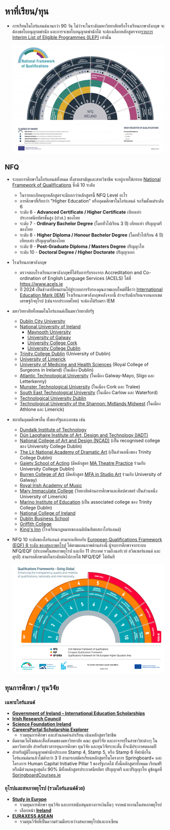 
# หาที่เรียน/ทุน

- การเรียนในไอร์แลนด์นานกว่า 90 วัน ไม่ว่าจะในระดับมหาวิทยาลัยหรือโรงเรียนภาษาอังกฤษ
  จะต้องขอใบอนุญาตพำนัก และการจะขอใบอนุญาตพำนักได้
  จะต้องเลือกหลักสูตรจาก[รายการ Interim List of Eligible Programmes (ILEP)](https://www.irishimmigration.ie/coming-to-study-in-ireland/what-are-my-study-options/a-third-level-course-or-a-language-course/)
  เท่านั้น

  [![National Framework of Qualifications](./img/nfq-2021.jpg "National Framework of Qualifications")](https://www.qqi.ie/what-we-do/the-qualifications-system/national-framework-of-qualifications)

## NFQ

- ระบบการศึกษาในไอร์แลนด์ทั้งหมด ทั้งสายสามัญและสายวิชาชีพ จะอยู่ภายใต้กรอบ
  [National Framework of Qualifications](https://www.qqi.ie/what-we-do/the-qualifications-system/national-framework-of-qualifications)
  ซึ่งมี 10 ระดับ
  - ในรายละเอียดทุกหลักสูตรจะมีบอกว่าหลักสูตรนี้ NFQ Level อะไร
  - การศึกษาที่เรียกว่า "Higher Education" หรืออุดมศึกษาในไอร์แลนด์ จะเริ่มตั้งแต่ระดับ 6
  - ระดับ 6 - **Advanced Certificate / Higher Certificate** เทียบเท่า ประกาศนียบัตรชั้นสูง (ปวส.) ของไทย
  - ระดับ 7 - **Ordinary Bachelor Degree** (โดยทั่วไปเรียน 3 ปี) เทียบเท่า ปริญญาตรีของไทย
  - ระดับ 8 - **Higher Diploma / Honour Bachelor Degree** (โดยทั่วไปเรียน 4 ปี) เทียบเท่า ปริญญาตรีของไทย
  - ระดับ 9 - **Post-Graduate Diploma / Masters Degree** ปริญญาโท
  - ระดับ 10 - **Doctoral Degree / Higher Doctorate** ปริญญาเอก
- โรงเรียนภาษาอังกฤษ
  - ตรวจสอบโรงเรียนภาษาอังกฤษที่ได้รับการรับรองจาก Accreditation and Co-ordination of English Language Services (ACELS) ได้ที่ <https://www.acels.ie>
  - ปี 2024 เป็นช่วงเปลี่ยนผ่านไปสู่ระบบการรับรองคุณภาพแบบใหม่ที่ชื่อว่า [International Education Mark (IEM)](https://www.qqi.ie/what-we-do/quality-assurance-of-education-and-training/what-is-the-international-education-mark) โรงเรียนภาษาอังกฤษหลังจากนี้ ถ้าจะรับนักเรียนจากนอกเขตเศรษฐกิจยุโรป (เช่นจากประเทศไทย) จะต้องได้รับตรา IEM
- มหาวิทยาลัยทั้งหมดในไอร์แลนด์เป็นมหาวิทยาลัยรัฐ
  - [Dublin City University](https://www.dcu.ie/)
  - [National University of Ireland](https://www.nui.ie/)
    - [Maynooth University](https://www.maynoothuniversity.ie/)
    - [University of Galway](https://www.universityofgalway.ie/)
    - [University College Cork](https://www.ucc.ie/)
    - [University College Dublin](https://www.ucd.ie/)
  - [Trinity College Dublin](https://www.tcd.ie/) (University of Dublin)
  - [University of Limerick](https://www.ul.ie/)
  - [University of Medicine and Health Sciences](https://www.rcsi.com/) (Royal College of Surgeons in Ireland) (ในเมือง Dublin)
  - [Atlantic Technological University](https://www.atu.ie/) (ในเมือง Galway-Mayo, Sligo และ Letterkenny)
  - [Munster Technological University](https://www.mtu.ie/) (ในเมือง Cork และ Tralee)
  - [South East Technological University](https://www.setu.ie/) (ในเมือง Carlow และ Waterford)
  - [Technological University Dublin](https://www.tudublin.ie/)
  - [Technological University of the Shannon: Midlands Midwest](https://tus.ie/) (ในเมือง Athlone และ Limerick)
- สถาบันอุดมศึกษาอื่น ทั้งของรัฐและเอกชน เช่น
  - [Dundalk Institute of Technology](https://www.dkit.ie/)
  - [Dún Laoghaire Institute of Art, Design and Technology (IADT)](https://iadt.ie/)
  - [National College of Art and Design (NCAD)](https://www.ncad.ie/) (เป็น recognised college ของ University College Dublin)
  - [The Lir National Academy of Dramatic Art](https://www.thelir.ie/) (เป็นส่วนหนึ่งของ Trinity College Dublin)
  - [Gaiety School of Acting](https://gaietyschool.com/) (มีหลักสูตร [MA Theatre Practice](https://hub.ucd.ie/usis/!W_HU_MENU.P_PUBLISH?p_tag=PROG&MAJR=Z243) ร่วมกับ University College Dublin)
  - [Burren College of Art](https://www.burrencollege.ie/) (มีหลักสูตร [MFA in Studio Art](https://www.universityofgalway.ie/courses/taught-postgraduate-courses/fine-art-studio-art.html) ร่วมกับ University of Galway)
  - [Royal Irish Academy of Music](https://www.riam.ie/)
  - [Mary Immaculate College](https://www.mic.ul.ie/) (วิทยาลัยด้านการศึกษาและศิลปศาสตร์ เป็นส่วนหนึ่ง University of Limerick)
  - [Marino Institute of Education](https://www.mie.ie/) (เป็น associated college ของ Trinity College Dublin)
  - [National College of Ireland](https://www.ncirl.ie/)
  - [Dublin Business School](https://www.dbs.ie/)
  - [Griffith College](https://www.griffith.ie/)
  - [King's Inn](https://www.kingsinns.ie/) (โรงเรียนกฎหมายของเนติบัณฑิตยสภาไอร์แลนด์)

- NFQ 10 ระดับของไอร์แลนด์ สามารถเทียบกับ
  [European Qualifications Framework (EQF) 8 ระดับ ของสหภาพยุโรป](https://europass.europa.eu/en/europass-digital-tools/european-qualifications-framework) ได้ตามแผนภาพด้านล่างนี้
  ผู้จบการศึกษาจากระบบ NFQ/EQF (ประเทศในสหภาพยุโรป และอีก 11 ประเทศ
  รวมถึงนอร์เวย์ สวิตเซอร์แลนด์ และตุรกี) สามารถศึกษาต่อในระดับต่อไปภายใต้ NFQ/EQF ได้ทันที

  [![เทียบ NFQ กับ EQF](./img/nfq-eqf.png "เทียบ NFQ สีเขียว กับ EQF สีส้ม")](https://europass.europa.eu/en/europass-digital-tools/european-qualifications-framework)

## ทุนการศึกษา / ทุนวิจัย

### เฉพาะไอร์แลนด์

- **[Government of Ireland – International Education Scholarships](https://hea.ie/policy/internationalisation/goi-ies/)**
- **[Irish Research Council](https://www.educationinireland.com/en/)**
- **[Science Foundation Ireland](https://www.sfi.ie/)**
- **[CareersPortal Scholarship Explorer](https://careersportal.ie/scholarships/)**
  - รวมทุนการศึกษา และส่วนลดค่าเล่าเรียน เน้นหลักสูตรวิชาชีพ
- ติดตามเว็บไซต์และสื่อสังคมของมหาวิทยาลัย คณะ ศูนย์วิจัย และอาจารย์ในสาขาวิชาต่างๆ
  ในมหาวิทยาลัย สำหรับข่าวสารทุนการศึกษา ทุนวิจัย และทุนวิจัยระยะสั้น ที่จะมีประกาศตลอดปี
- สำหรับผู้มีใบอนุญาตพำนักประเภท Stamp 4, Stamp 5, หรือ Stamp 6
  ที่พำนักในไอร์แลนด์มาแล้วไม่ต่ำกว่า 3 ปี สามารถสมัครเรียนหลักสูตรในโครงการ
  Springboard+ และโครงการ Human Capital Initiative Pillar 1 ของรัฐบาลได้ ทั้งนี้หลักสูตรทั้งหมด เรียนฟรี หรือมีส่วนลดสูงสุดถึง 90% มีทั้งหลักสูตรประกาศนียบัตร ปริญญาตรี และปริญญาโท ดูข้อมูลที่ [SpringboardCourses.ie](https://springboardcourses.ie/)

### ยุโรปและสหภาพยุโรป (รวมไอร์แลนด์ด้วย)

- **[Study in Europe](https://education.ec.europa.eu/study-in-europe/planning-your-studies/scholarships-and-funding)**
  - รวมทุนการศึกษา ทุนวิจัย และการสนับสนุนทางการเงินอื่นๆ จากหน่วยงานในสหภาพยุโรป
  - เลือกหน้า **[Ireland](https://education.ec.europa.eu/study-in-europe/countries/ireland)**
- **[EURAXESS ASEAN](https://euraxess.ec.europa.eu/worldwide/asean)**
  - รวมทุนวิจัยที่เป็นความร่วมมือระหว่างสหภาพยุโรปและอาเซียน
